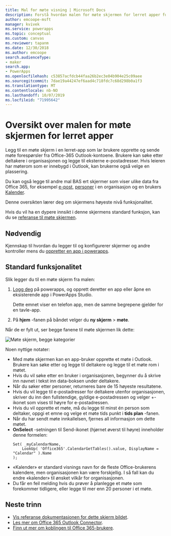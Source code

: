 ```yaml
---
title: Mal for møte visning | Microsoft Docs
description: Forstå hvordan malen for møte skjermen for lerret apper fungerer, og Utvid skjermen for dine egne bruks tilfeller
author: emcoope-msft
manager: kvivek
ms.service: powerapps
ms.topic: conceptual
ms.custom: canvas
ms.reviewer: tapanm
ms.date: 12/30/2018
ms.author: emcoope
search.audienceType:
- maker
search.app:
- PowerApps
ms.openlocfilehash: c53857acfdcb44faa26b2ec3e04b904e25c09aee
ms.sourcegitcommit: 7dae19a44247ef6aad4c718fdc7c68d298b0a1f3
ms.translationtype: MT
ms.contentlocale: nb-NO
ms.lasthandoff: 10/07/2019
ms.locfileid: "71995642"
---
```

# <a name="overview-of-the-meeting-screen-template-for-canvas-apps"></a>Oversikt over malen for møte skjermen for lerret apper

Legg til en møte skjerm i en lerret-app som lar brukere opprette og sende møte forespørsler fra Office-365 Outlook-kontoene. Brukere kan søke etter deltakere i organisasjonen og legge til eksterne e-postadresser. Hvis leieren har møterom som er innebygd i Outlook, kan brukerne også velge en plassering.

Du kan også legge til andre mal BAS ert skjermer som viser ulike data fra Office 365, for eksempel [e-post](email-screen-overview.md), [personer](people-screen-overview.md) i en organisasjon og en brukers [Kalender](calendar-screen-overview.md).

Denne oversikten lærer deg om skjermens høyeste nivå funksjonalitet.

Hvis du vil ha en dypere innsikt i denne skjermens standard funksjon, kan du se [referanse til møte skjermen](meeting-screen-reference.md).

## <a name="prerequisite"></a>Nødvendig

Kjennskap til hvordan du legger til og konfigurerer skjermer og andre kontroller mens du [oppretter en app i powerapps](../data-platform-create-app-scratch.md).

## <a name="default-functionality"></a>Standard funksjonalitet

Slik legger du til en møte skjerm fra malen:

1. [Logg deg](http://web.powerapps.com?utm_source=padocs&utm_medium=linkinadoc&utm_campaign=referralsfromdoc) på powerapps, og opprett deretter en app eller åpne en eksisterende app i PowerApps Studio.

    Dette emnet viser en telefon app, men de samme begrepene gjelder for en tavle-app.

1. På **hjem** -fanen på båndet velger du **ny skjerm** > **møte**.

  Når de er fylt ut, ser begge fanene til møte skjermen lik dette:

  ![Møte skjerm, begge kategorier](media/meeting-screen/meeting-screen-full-both.png)

Noen nyttige notater:

* Med møte skjermen kan en app-bruker opprette et møte i Outlook.
  Brukere kan søke etter og legge til deltakere og legge til et møte rom i møtet.
* Hvis du vil søke etter en bruker i organisasjonen, begynner du å skrive inn navnet i tekst inn data-boksen under deltakere.
* Når du søker etter personer, returneres bare de 15 høyeste resultatene.
* Hvis du vil legge til e-postadresser for deltakere utenfor organisasjonen, skriver du inn den fullstendige, gyldige e-postadressen og velger +-ikonet som vises til høyre for e-postadressen.
* Hvis du vil opprette et møte, må du legge til minst én person som deltaker, oppgi et emne og velge et møte tids punkt i **tids plan** -fanen.
* Når du har sendt møte innkallelsen, fjernes all informasjon om dette møtet.
* **OnSelect** -setningen til Send-ikonet (hjørnet øverst til høyre) inneholder denne formelen:
    ```powerapps-dot
    Set( _myCalendarName, 
        LookUp( 'Office365'.CalendarGetTables().value, DisplayName = "Calendar" ).Name 
    );
    ```
* «Kalender» er standard visnings navn for de fleste Office-brukerens kalendere, men organisasjonen kan være forskjellig. I så fall kan du endre «kalender» til ønsket vilkår for organisasjonen.
* Du får en feil melding hvis du prøver å planlegge et møte som forekommer tidligere, eller legge til mer enn 20 personer i et møte.

## <a name="next-steps"></a>Neste trinn

* [Vis referanse dokumentasjonen for dette skjerm bildet](./meeting-screen-reference.md).
* [Les mer om Office 365 Outlook Connector](../connections/connection-office365-outlook.md).
* [Finn ut mer om koblingen til Office 365-brukere](../connections/connection-office365-users.md).
